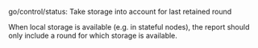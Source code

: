 go/control/status: Take storage into account for last retained round

When local storage is available (e.g. in stateful nodes), the report should
only include a round for which storage is available.
